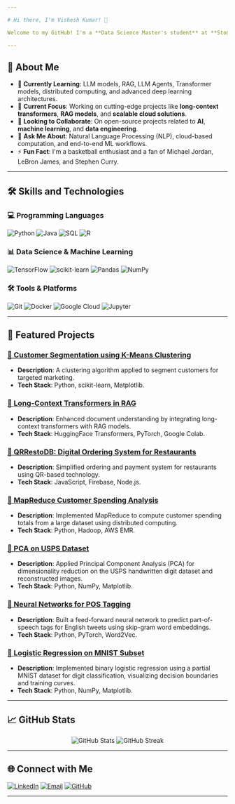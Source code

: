 ```yaml
---

# Hi there, I'm Vishesh Kumar! 👋

Welcome to my GitHub! I'm a **Data Science Master's student** at **Stony Brook University**, passionate about **machine learning**, **big data**, and **AI-driven solutions**. I enjoy exploring advanced technologies and applying them to solve real-world problems. My interests lie in **building scalable systems**, **experimenting with transformers**, and **data-driven innovation**.

---
```


## 🚀 About Me

- 🌱 **Currently Learning**: LLM models, RAG, LLM Agents, Transformer models, distributed computing, and advanced deep learning architectures.
- 🔭 **Current Focus**: Working on cutting-edge projects like **long-context transformers**, **RAG models**, and **scalable cloud solutions**.
- 👯 **Looking to Collaborate**: On open-source projects related to **AI**, **machine learning**, and **data engineering**.
- 💬 **Ask Me About**: Natural Language Processing (NLP), cloud-based computation, and end-to-end ML workflows.
- ⚡ **Fun Fact**: I'm a basketball enthusiast and a fan of Michael Jordan, LeBron James, and Stephen Curry.

---

## 🛠️ Skills and Technologies

### 💻 Programming Languages
![Python](https://img.shields.io/badge/Python-3776AB?style=for-the-badge&logo=python&logoColor=white)
![Java](https://img.shields.io/badge/Java-007396?style=for-the-badge&logo=java&logoColor=white)
![SQL](https://img.shields.io/badge/SQL-005C84?style=for-the-badge&logo=postgresql&logoColor=white)
![R](https://img.shields.io/badge/R-276DC3?style=for-the-badge&logo=r&logoColor=white)

### 📊 Data Science & Machine Learning
![TensorFlow](https://img.shields.io/badge/TensorFlow-FF6F00?style=for-the-badge&logo=tensorflow&logoColor=white)
![scikit-learn](https://img.shields.io/badge/scikit--learn-F7931E?style=for-the-badge&logo=scikit-learn&logoColor=white)
![Pandas](https://img.shields.io/badge/Pandas-150458?style=for-the-badge&logo=pandas&logoColor=white)
![NumPy](https://img.shields.io/badge/NumPy-013243?style=for-the-badge&logo=numpy&logoColor=white)

### 🛠️ Tools & Platforms
![Git](https://img.shields.io/badge/Git-F05032?style=for-the-badge&logo=git&logoColor=white)
![Docker](https://img.shields.io/badge/Docker-2496ED?style=for-the-badge&logo=docker&logoColor=white)
![Google Cloud](https://img.shields.io/badge/Google%20Cloud-4285F4?style=for-the-badge&logo=google-cloud&logoColor=white)
![Jupyter](https://img.shields.io/badge/Jupyter-F37626?style=for-the-badge&logo=jupyter&logoColor=white)

---

## 🌟 Featured Projects

### [🔹 Customer Segmentation using K-Means Clustering](https://github.com/vishesh711/Customer-Segmentation-using-K-Means-Clustering)
- **Description**: A clustering algorithm applied to segment customers for targeted marketing.
- **Tech Stack**: Python, scikit-learn, Matplotlib.

### [🔹 Long-Context Transformers in RAG](https://github.com/vishesh711/Development-of-a-Long-Context-Transformer-within-RAG-for-Enhanced-Document-Understanding)
- **Description**: Enhanced document understanding by integrating long-context transformers with RAG models.
- **Tech Stack**: HuggingFace Transformers, PyTorch, Google Colab.

### [🔹 QRRestoDB: Digital Ordering System for Restaurants](https://github.com/vishesh711/QRRestoDB-Digital-Ordering-and-Payment-System-for-Restaurants)
- **Description**: Simplified ordering and payment system for restaurants using QR-based technology.
- **Tech Stack**: JavaScript, Firebase, Node.js.

### [🔹 MapReduce Customer Spending Analysis](https://github.com/vishesh711/MapReduce-Customer-Spending)
- **Description**: Implemented MapReduce to compute customer spending totals from a large dataset using distributed computing.
- **Tech Stack**: Python, Hadoop, AWS EMR.

### [🔹 PCA on USPS Dataset](https://github.com/vishesh711/PCA-USPS-Dataset)
- **Description**: Applied Principal Component Analysis (PCA) for dimensionality reduction on the USPS handwritten digit dataset and reconstructed images.
- **Tech Stack**: Python, NumPy, Matplotlib.

### [🔹 Neural Networks for POS Tagging](https://github.com/vishesh711/Neural-Network-POS-Tagging)
- **Description**: Built a feed-forward neural network to predict part-of-speech tags for English tweets using skip-gram word embeddings.
- **Tech Stack**: Python, PyTorch, Word2Vec.

### [🔹 Logistic Regression on MNIST Subset](https://github.com/vishesh711/Logistic-Regression-MNIST)
- **Description**: Implemented binary logistic regression using a partial MNIST dataset for digit classification, visualizing decision boundaries and training curves.
- **Tech Stack**: Python, NumPy, Matplotlib.

---

## 📈 GitHub Stats

<p align="center">
  <img src="https://github-readme-stats.vercel.app/api?username=vishesh711&show_icons=true&theme=tokyonight" alt="GitHub Stats" />
  <img src="https://github-readme-streak-stats.herokuapp.com/?user=vishesh711&theme=tokyonight" alt="GitHub Streak" />
</p>

---

## 🌐 Connect with Me

[![LinkedIn](https://img.shields.io/badge/LinkedIn-0A66C2?style=for-the-badge&logo=linkedin&logoColor=white)](https://www.linkedin.com/in/vishesh-kumar-9309331a9/)
[![Email](https://img.shields.io/badge/Email-D14836?style=for-the-badge&logo=gmail&logoColor=white)](mailto:vishesh.kumar.1@stonybrook.edu)
[![GitHub](https://img.shields.io/badge/GitHub-181717?style=for-the-badge&logo=github&logoColor=white)](https://github.com/vishesh711)

---
